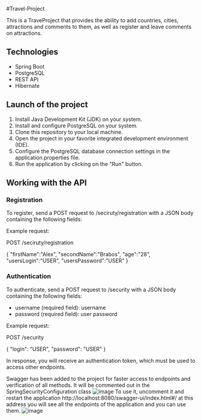 #Travel-Project

This is a TraveProject that provides the ability to add countries, cities, attractions and comments to them, as well as register and leave comments on attractions.

## Technologies

- Spring Boot
- PostgreSQL
- REST API
- Hibernate

## Launch of the project

1. Install Java Development Kit (JDK) on your system.
2. Install and configure PostgreSQL on your system.
3. Clone this repository to your local machine.
4. Open the project in your favorite integrated development environment (IDE).
5. Configure the PostgreSQL database connection settings in the application.properties file.
6. Run the application by clicking on the "Run" button.

## Working with the API

### Registration

To register, send a POST request to /seciruty/registration with a JSON body containing the following fields:


Example request:

POST /seciruty/registration

{
     "firstName":"Alex",
     "secondName":"Brabos",
     "age":"28",
     "usersLogin":"USER",
     "usersPassword":"USER"
}


### Authentication

To authenticate, send a POST request to /security with a JSON body containing the following fields:

- username (required field): username
- password (required field): user password

Example request:

POST /security

{
   "login": "USER",
   "password": "USER"
}


In response, you will receive an authentication token, which must be used to access other endpoints.

Swagger has been added to the project for faster access to endpoints and verification of all methods.
It will be commented out in the SpringSecurityConfiguration class
![image](https://github.com/Fuzzylolpro/Travel-Project/assets/132467383/bfd5933f-f111-4616-90f8-b3fd3baa2c00)
To use it, uncomment it and restart the application
http://localhost:8080/swagger-ui/index.html#/ at this address you will see all the endpoints of the application and you can use them.
![image](https://github.com/Fuzzylolpro/Travel-Project/assets/132467383/dbad818c-7fa3-4147-aafe-6d3cdc71782a)



